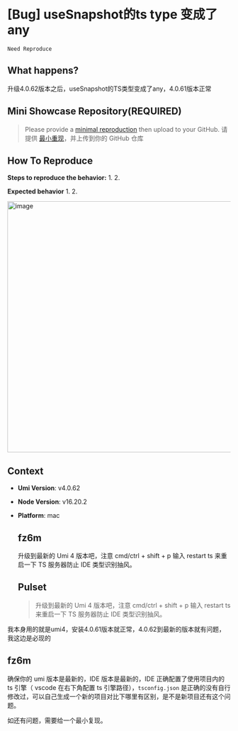 # [Bug] useSnapshot的ts type 变成了any

`Need Reproduce`

  <!--
感谢您向我们反馈问题，为了高效的解决问题，我们期望你能提供以下信息：
-->

## What happens?

<!-- A clear and concise description of what the bug is. -->
<!-- 清晰的描述下遇到的问题。-->

升级4.0.62版本之后，useSnapshot的TS类型变成了any，4.0.61版本正常

## Mini Showcase Repository(REQUIRED)

> Please provide a [minimal reproduction](https://stackoverflow.com/help/minimal-reproducible-example) then upload to your GitHub. 请提供 [最小重现](https://stackoverflow.com/help/minimal-reproducible-example)，并上传到你的 GitHub 仓库

<!-- 为节约大家的时间，无复现步骤的 ISSUE 会被关闭，提供之后再 REOPEN -->
<!-- YOUR_REPOSITORY_URL on github or stackbliz -->

## How To Reproduce

**Steps to reproduce the behavior:** 1. 2.

**Expected behavior** 1. 2.

<!-- 请提供复现链接/步骤，错误日志以及相关配置 -->
<img width="567" alt="image" src="https://github.com/umijs/umi/assets/21022593/3f91e93c-9281-4b98-a3c1-a35a3a7db7d2">

## Context

- **Umi Version**: v4.0.62
- **Node Version**: v16.20.2
- **Platform**: mac

  ## fz6m

  升级到最新的 Umi 4 版本吧，注意 cmd/ctrl + shift + p 输入 restart ts 来重启一下 TS 服务器防止 IDE 类型识别抽风。

  ## Pulset

  > 升级到最新的 Umi 4 版本吧，注意 cmd/ctrl + shift + p 输入 restart ts 来重启一下 TS 服务器防止 IDE 类型识别抽风。

我本身用的就是umi4，安装4.0.61版本就正常，4.0.62到最新的版本就有问题，我这边是必现的

## fz6m

确保你的 umi 版本是最新的，IDE 版本是最新的，IDE 正确配置了使用项目内的 ts 引擎（ vscode 在右下角配置 ts 引擎路径），`tsconfig.json` 是正确的没有自行修改过，可以自己生成一个新的项目对比下哪里有区别，是不是新项目还有这个问题。

如还有问题，需要给一个最小复现。
